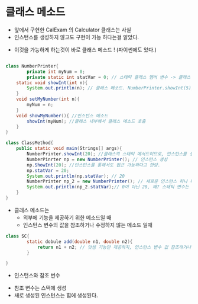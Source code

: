 # 클래스 메소드

* 앞에서 구현한 CalExam 의 Calculator 클래스는 사실
* 인스턴스를 생성하지 않고도 구현이 가능 하다는걸 알았다.

- 이것을 가능하게 하는것이 바로 클래스 메소드 ! (파이썬에도 있다.)

```java

class NumberPrinter{
        private int myNum = 0;
        private static int statVar = 0; // 스태틱 클래스 멤버 변수 -> 클래스 및 모든 인스턴스가 '공유' 한다
    static void showInt(int n){
        System.out.println(n); // 클래스 메소드. NumberPrinter.showInt(5); 와 같이 접근 가능
    }
    void setMyNumber(int n){
        myNum = n;
    }
    void showMyNumber(){ //인스턴스 메소드
        showInt(myNum); //클래스 내부에서 클래스 메소드 호출
    }
}

class ClassMethod{
    public static void main(Strings[] args){
        NumberPrinter.showInt(20); //클래스의 스태틱 메서드이므로, 인스턴스를 생성하지 않고도 호출 가능
        NumberPinrter np = new NumberPrinter(); // 인스턴스 생성
        np.ShowInt(20); //인스턴스를 통해서도 접근 가능하다고 한당.
        np.statVar = 20;
        System.out.println(np.statVar); // 20
        NumberPrinter np_2 = new NumberPrinter(); // 새로운 인스턴스 하나 더 생성
        System.out.println(np_2.statVar);// 0이 아닌 20, 왜? 스태틱 변수는 모든 인스턴스 및 자기 클래스가 공유하는 변수니까 ! -> 힙 영역이 아닌 스택 영역에 저장 됨
    }
}

```

* 클래스 메소드는 
    - 외부에 기능을 제공하기 위한 메소드일 때
    - 인스턴스 변수의 값을 참조하거나 수정하지 않는 메소드 일때

```java
class SC{
        static dobule add(double n1, double n2){
            return n1 + n2; // 덧셈 기능만 제공하지, 인스턴스 변수 값 참조하거나 수정하지 않는다.
        }

}
```

* 인스턴스와 참조 변수

- 참조 변수는 스택에 생성
- 새로 생성된 인스턴스는 힙에 생성된다.